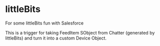 # littleBits
For some littleBits fun with Salesforce

This is a trigger for taking FeedItem SObject from Chatter (generated by littleBits) and turn it into a custom Device Object.
